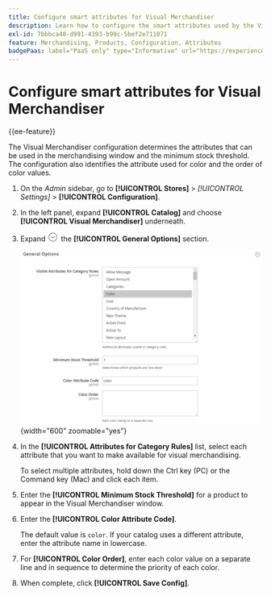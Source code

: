 ```yaml
---
title: Configure smart attributes for Visual Merchandiser
description: Learn how to configure the smart attributes used by the Visual Merchandiser.
exl-id: 7bbbca40-d991-4393-b99c-5bef2e711071
feature: Merchandising, Products, Configuration, Attributes
badgePaas: label="PaaS only" type="Informative" url="https://experienceleague.adobe.com/en/docs/commerce/user-guides/product-solutions" tooltip="Applies to Adobe Commerce on Cloud projects (Adobe-managed PaaS infrastructure) and on-premises projects only."
---
```

# Configure smart attributes for Visual Merchandiser

{{ee-feature}}

The Visual Merchandiser configuration determines the attributes that can be used in the merchandising window and the minimum stock threshold. The configuration also identifies the attribute used for color and the order of color values.

1. On the _Admin_ sidebar, go to **[!UICONTROL Stores]** > _[!UICONTROL Settings]_ > **[!UICONTROL Configuration]**.

1. In the left panel, expand **[!UICONTROL Catalog]** and choose **[!UICONTROL Visual Merchandiser]** underneath.

1. Expand ![Expansion selector](../assets/icon-display-expand.png) the **[!UICONTROL General Options]** section.

   ![Catalog configuration - visual merchandiser](../configuration-reference/catalog/assets/catalog-visual-merchandiser-general-options.png){width="600" zoomable="yes"}
   
1. In the **[!UICONTROL Attributes for Category Rules]** list, select each attribute that you want to make available for visual merchandising.
   
   To select multiple attributes, hold down the Ctrl key (PC) or the Command key (Mac) and click each item.

1. Enter the **[!UICONTROL Minimum Stock Threshold]** for a product to appear in the Visual Merchandiser window.

1. Enter the **[!UICONTROL Color Attribute Code]**.

   The default value is `color`. If your catalog uses a different attribute, enter the attribute name in lowercase.

1. For **[!UICONTROL Color Order]**, enter each color value on a separate line and in sequence to determine the priority of each color.

1. When complete, click **[!UICONTROL Save Config]**.
